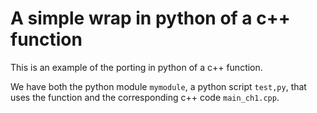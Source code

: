 # A simple wrap in python of a c++ function #
This is an example of the porting in python of a c++ function.

We have both the python module `mymodule`, a python script `test,py`, that uses the function and the corresponding c++ code `main_ch1.cpp`.
